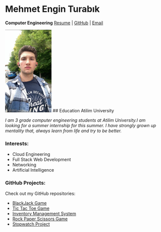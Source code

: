 # Mehmet Engin Turabık
__Computer Engineering__
[Resume](MehmetEnginTurabikResume%20(1).pdf)  |  [GitHub](https://github.com/enginnturabik)  |  [Email](mailto:engin.turabik43@gmail.com)

<img src="engin.jpg" alt="My Photo" style="max-width:150px; height:auto;">
## Education
Atilim University

*I am 3 grade computer engineering students at Atilim University.I am looking for a summer internship for this summer. I have strongly grown up mentality that, always learn from life and try to be better.*

### Interests:
- Cloud Engineering
- Full Stack Web Development
- Networking
- Artificial Intelligence


### GitHub Projects:
Check out my GitHub repositories:
- [BlackJack Game](https://github.com/enginnturabik/BlackJack-game-JS)
- [Tic Tac Toe Game](https://github.com/enginnturabik/tic-tac-toe-game)
- [Inventory Management System](https://github.com/enginnturabik/my-database-project)
- [Rock Paper Scissors Game](https://github.com/enginnturabik/rock_paper_scissors)
- [Stopwatch Project](https://github.com/enginnturabik/stopwatch_project)

